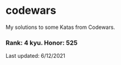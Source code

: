 # codewars
My solutions to some Katas from Codewars.

### Rank: 4 kyu. Honor: 525

Last updated: 6/12/2021
